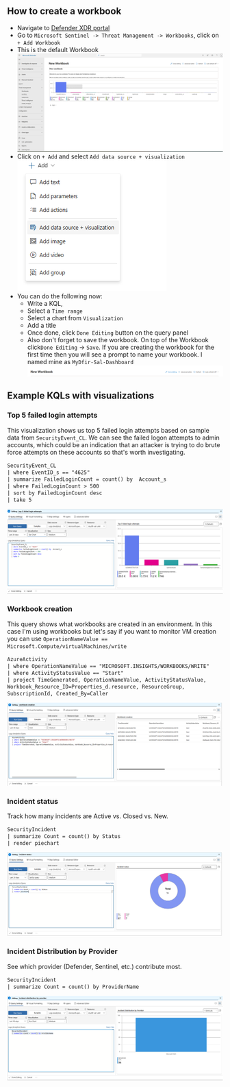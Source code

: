 
## How to create a workbook
- Navigate to [Defender XDR portal](security.microsoft.com)
- Go to `Microsoft Sentinel -> Threat Management -> Workbooks`, click on `+ Add Workbook`
- This is the default Workbook
![alt text](images/image-32.png)
- Click on `+ Add` and select `Add data source + visualization`
![alt text](images/image-33.png)
- You can do the following now:
    - Write a KQL, 
    - Select a `Time range`
    - Select a chart from `Visualization`
    - Add a title
    - Once done, click `Done Editing` button on the query panel
    - Also don't forget to save the workbook. On top of the Workbook click`Done Editing` → `Save`. If you are creating the workbook for the first time then you will see a prompt to name your workbook. I named mine as `MyDfir-Sal-Dashboard`
    ![alt text](images/image-35.png)

## Example KQLs with visualizations

### Top 5 failed login attempts
This visualization shows us top 5 failed login attempts based on sample data from `SecurityEvent_CL`. We can see the failed logon attempts to admin accounts, which could be an indication that an attacker is trying to do brute force attempts on these accounts so that's worth investigating.

```
SecurityEvent_CL
| where EventID_s == "4625"
| summarize FailedLoginCount = count() by  Account_s
| where FailedLoginCount > 500
| sort by FailedLoginCount desc
| take 5
```
![alt text](images/image-34.png)


### Workbook creation
This query shows what workbooks are created in an environment. In this case I'm using workbooks but let's say if you want to monitor VM creation you can use `OperationNameValue == Microsoft.Compute/virtualMachines/write`
```
AzureActivity
| where OperationNameValue == "MICROSOFT.INSIGHTS/WORKBOOKS/WRITE"
| where ActivityStatusValue == "Start"
| project TimeGenerated, OperationNameValue, ActivityStatusValue, Workbook_Resource_ID=Properties_d.resource, ResourceGroup, SubscriptionId, Created_By=Caller
```

![alt text](images/image-36.png)

### Incident status
Track how many incidents are Active vs. Closed vs. New.
```
SecurityIncident
| summarize Count = count() by Status
| render piechart
```

![alt text](images/image-37.png)


### Incident Distribution by Provider
See which provider (Defender, Sentinel, etc.) contribute most.

```
SecurityIncident
| summarize Count = count() by ProviderName
```

![alt text](images/image-38.png)